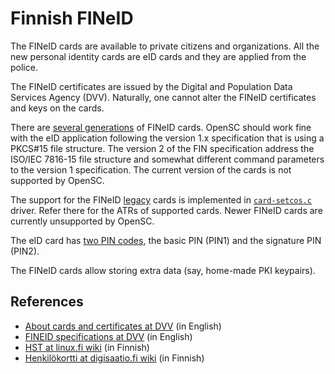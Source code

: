 # Finnish FINeID

The FINeID cards are available to private citizens and organizations. All the new personal identity cards are eID cards and they are applied from the police.

The FINeID certificates are issued by the Digital and Population Data Services Agency (DVV). Naturally, one cannot alter the FINeID certificates and keys on the cards.

There are [several generations](https://digisaatio.fi/wiki/Henkil%C3%B6kortti#Versiot) of FINeID cards. OpenSC should work fine with the eID application following the version 1.x specification that is using a PKCS#15 file structure. The version 2 of the FIN specification address the ISO/IEC 7816-15 file structure and somewhat different command parameters to the version 1 specification. The current version of the cards is not supported by OpenSC.

The support for the FINeID [legacy](https://dvv.fi/documents/16079645/17324992/Technology+note+-+ATR+bytes.pdf) cards is implemented in [`card-setcos.c`](https://github.com/OpenSC/OpenSC/blob/master/src/libopensc/card-setcos.c) driver. Refer there for the ATRs of supported cards. Newer FINeID cards are currently unsupported by OpenSC.

The eID card has [two PIN codes](https://dvv.fi/en/citizen-certificate-managing-pin-codes), the basic PIN (PIN1) and the signature PIN (PIN2).

The FINeID cards allow storing extra data (say, home-made PKI keypairs).

## References

* [About cards and certificates at DVV](https://dvv.fi/en/about-certificates) (in English)
* [FINEID specifications at DVV](https://dvv.fi/en/fineid-specifications) (in English)
* [HST at linux.fi wiki](http://linux.fi/wiki/HST) (in Finnish)
* [Henkilökortti at digisaatio.fi wiki](https://digisaatio.fi/wiki/Henkil%C3%B6kortti) (in Finnish)
